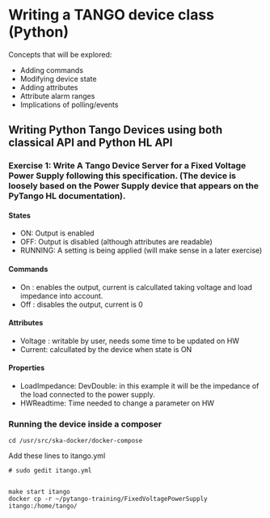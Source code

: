 # Writing a TANGO device class (Python)

Concepts that will be explored:

 * Adding commands
 * Modifying device state
 * Adding attributes
 * Attribute alarm ranges
 * Implications of polling/events

## Writing Python Tango Devices using both classical API and Python HL API

### Exercise 1: Write A Tango Device Server for a Fixed Voltage Power Supply following this specification. (The device is loosely based on the Power Supply device that appears on the PyTango HL documentation).

#### States

 * ON: Output is enabled
 * OFF: Output is disabled (although attributes are readable)
 * RUNNING: A setting is being applied (will make sense in a later exercise)
 
#### Commands

 * On : enables the output, current is calcullated taking voltage and load impedance into account.
 * Off : disables the output, current is 0
 
#### Attributes

 * Voltage : writable by user, needs some time to be updated on HW
 * Current: calcullated by the device when state is ON
 
#### Properties

 * LoadImpedance: DevDouble: in this example it will be the impedance of the load connected to the power supply.
 * HWReadtime: Time needed to change a parameter on HW
 
### Running the device inside a composer

    cd /usr/src/ska-docker/docker-compose
    
Add these lines to itango.yml

    # sudo gedit itango.yml


    make start itango
    docker cp -r ~/pytango-training/FixedVoltagePowerSupply itango:/home/tango/
